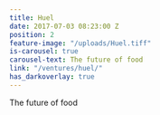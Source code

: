 ```yaml
---
title: Huel
date: 2017-07-03 08:23:00 Z
position: 2
feature-image: "/uploads/Huel.tiff"
is-carousel: true
carousel-text: The future of food
link: "/ventures/huel/"
has_darkoverlay: true
---
```


The future of food